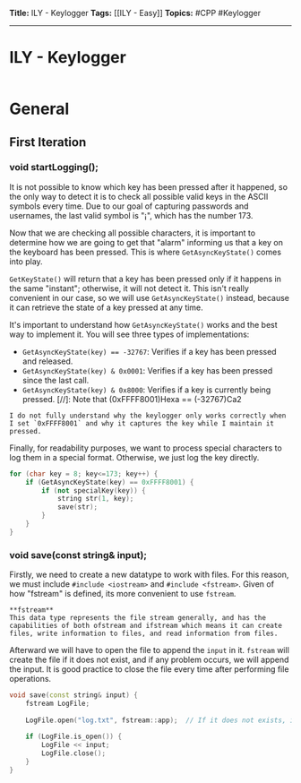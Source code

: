 **Title:** ILY - Keylogger
**Tags:** [[ILY - Easy]]
**Topics:** #CPP #Keylogger

---
# ILY - Keylogger

```ad-important

```

# General
## First Iteration
### void startLogging();
It is not possible to know which key has been pressed after it happened, so the only way to detect it is to check all possible valid keys in the ASCII symbols every time. Due to our goal of capturing passwords and usernames, the last valid symbol is "¡", which has the number 173.

Now that we are checking all possible characters, it is important to determine how we are going to get that "alarm" informing us that a key on the keyboard has been pressed. This is where `GetAsyncKeyState()` comes into play.

`GetKeyState()` will return that a key has been pressed only if it happens in the same "instant"; otherwise, it will not detect it. This isn't really convenient in our case, so we will use `GetAsyncKeyState()` instead, because it can retrieve the state of a key pressed at any time.

It's important to understand how `GetAsyncKeyState()` works and the best way to implement it. You will see three types of implementations:
- `GetAsyncKeyState(key) == -32767`: Verifies if a key has been pressed and released.
- `GetAsyncKeyState(key) & 0x0001`: Verifies if a key has been pressed since the last call.
- `GetAsyncKeyState(key) & 0x8000`: Verifies if a key is currently being pressed.
[//]: Note that (0xFFFF8001)Hexa == (-32767)Ca2

```ad-question
I do not fully understand why the keylogger only works correctly when I set `0xFFFF8001` and why it captures the key while I maintain it pressed.
```

Finally, for readability purposes, we want to process special characters to log them in a special format. Otherwise, we just log the key directly.

```c++
for (char key = 8; key<=173; key++) {
	if (GetAsyncKeyState(key) == 0xFFFF8001) {
	    if (not specialKey(key)) {
            string str(1, key);
            save(str);
        }
    }
}
```

### void save(const string& input);
Firstly, we need to create a new datatype to work with files. For this reason, we must include `#include <iostream>` and `#include <fstream>`.
Given of how "fstream" is defined, its more convenient to use `fstream`.

```ad-info
**fstream**
This data type represents the file stream generally, and has the capabilities of both ofstream and ifstream which means it can create files, write information to files, and read information from files.
```

Afterward we will have to open the file to append the `input` in it. 
`fstream` will create the file if it does not exist, and if any problem occurs, we will append the input. It is good practice to close the file every time after performing file operations.

```c++
void save(const string& input) {
    fstream LogFile;
    
    LogFile.open("log.txt", fstream::app);  // If it does not exists, it will create it.
    
    if (LogFile.is_open()) {
		LogFile << input;
		LogFile.close();
	}
}
```